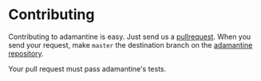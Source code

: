 # Contributing

Contributing to adamantine is easy. Just send us a [pullrequest](https://help.github.com/articles/using-pull-requests/).
When you send your request, make `master` the destination branch on the [adamantine repository](https://github.com/adamantine-sim/adamantine).

Your pull request must pass adamantine's tests.
